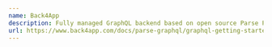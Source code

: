 ```yaml
---
name: Back4App
description: Fully managed GraphQL backend based on open source Parse Platform. Store and query relational data, run cloud functions and more over GraphQL API. Free to get started.
url: https://www.back4app.com/docs/parse-graphql/graphql-getting-started
---
```

